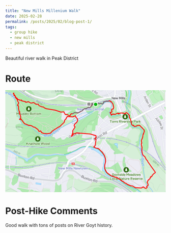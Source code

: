 ```yaml
---
title: "New Mills Millenium Walk"
date: 2025-02-28
permalink: /posts/2025/02/blog-post-1/
tags:
  - group hike
  - new mills
  - peak district
---
```


Beautiful river walk in Peak District

Route
======
<img src="/images/newmills.png">

Post-Hike Comments
======
Good walk with tons of posts on River Goyt history.